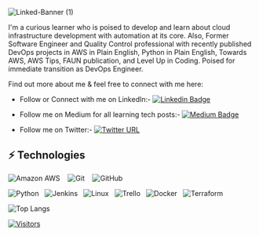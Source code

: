 <!-- Introduce yourself and give a brief introduction about yourself here.  Also include what tech you're interested in and what you are currently learning -->
<!-- 
![Joseph-Snow-Caps (1)](https://github.com/joey1089/joey1089/assets/90427049/1dbe657a-f9af-4ad7-84d7-941f0e88e088) -->

![Linked-Banner (1)](https://github.com/joey1089/joey1089/assets/90427049/be010f4e-bb1b-4a1e-8c5d-baefef32415f)

I'm a curious learner who is poised to develop and learn about cloud infrastructure development with automation at its core. Also, Former Software Engineer and Quality Control professional with recently published DevOps projects in AWS in Plain English, Python in Plain English, Towards AWS, AWS Tips, FAUN publication, and Level Up in Coding. Poised for immediate transition as DevOps Engineer. 


Find out more about me & feel free to connect with me here:

<!-- Replace the fields below with the information requested. Remember to remove the encapsulating <> characters. For spaces in names, use %20 (e.g. Joseph%20Peter) -->

* Follow or Connect with me on LinkedIn:- [![Linkedin Badge](https://img.shields.io/badge/-Joseph%20Peter-blue?style=flat-square&logo=Linkedin&logoColor=white&link=https://www.linkedin.com/in/josephvpeter7/)](https://www.linkedin.com/in/josephvpeter7/)
  

* Follow me on Medium for all learning tech posts:- [![Medium Badge](https://img.shields.io/badge/Joseph%20Peter-12100E?style=flat-square&logo=medium&logoColor=white&link=https://medium.com/@josephvpeter7)](https://medium.com/@josephvpeter7)
  

* Follow me on Twitter:- [![Twitter URL](https://img.shields.io/twitter/url/https/twitter.com/josephvpeter.svg?style=social&label=Follow%20%40josephvpeter)](https://twitter.com/josephvpeter)
  
<!-- * Watch my videos on YouTube:- [![YouTube URL](https://img.shields.io/badge/YouTube-FF0000?style=for-the-badge&logo=youtube&logoColor=white&link=https://www.youtube.com/@cloudytech2learn)](https://www.youtube.com/@cloudytech2learn) -->

## ⚡ Technologies

<!-- Check out the Badges folder for more badges -->

![Amazon AWS](https://img.shields.io/badge/Amazon%20AWS-232F3E?style=flat-square&logo=amazon-aws) &nbsp;&nbsp;
![Git](https://img.shields.io/badge/-Git-black?style=flat-square&logo=git) &nbsp;&nbsp;
![GitHub](https://img.shields.io/badge/GitHub-100000?style=for-the-badge&logo=github&logoColor=white)&nbsp;&nbsp;
<!-- (https://img.shields.io/badge/GitHub-100000?style=for-the-badge&logo=github&logoColor=white)- 
(https://img.shields.io/badge/-GitHub-181717?style=flat-square&logo=github  -->
![Python](https://img.shields.io/badge/-Python-black?style=flat-square&logo=Python)&nbsp;&nbsp;
![Jenkins](https://img.shields.io/badge/Jenkins-D24939?style=for-the-badge&logo=Jenkins&logoColor=white)&nbsp;&nbsp;
![Linux](https://img.shields.io/badge/Linux-FCC624?style=flat-square&logo=linux&logoColor=black)&nbsp;&nbsp;
![Trello](https://img.shields.io/badge/Trello-%23026AA7.svg?style=flat-square&logo=Trello&logoColor=white)&nbsp;&nbsp;
![Docker](https://img.shields.io/badge/docker-%230db7ed.svg?style=for-the-badge&logo=docker&logoColor=white)&nbsp;&nbsp;
![Terraform](https://img.shields.io/badge/terraform-%235835CC.svg?style=for-the-badge&logo=terraform&logoColor=white)

<!-- Replace the fields below with the information requested. Remember to remove the encapsulating <> characters. -->

<!-- ![Github Stats](https://github-readme-stats.vercel.app/api?username=joey1089&count_private=true&show_icons=true&theme=tokyonight&include_all_commits=true) -->

   
![Top Langs](https://github-readme-stats.vercel.app/api/top-langs/?username=joey1089&hide=TeX&layout=compact&theme=tokyonight)


[![Visitors](https://api.visitorbadge.io/api/visitors?path=LevelUpInTech%joey1089&label=VISITORS&countColor=%23263759)](https://visitorbadge.io/status?path=LevelUpInTech%joey1089)






<!--
**joey1089/joey1089** is a ✨ _special_ ✨ repository because its `README.md` (this file) appears on your GitHub profile.

Here are some ideas to get you started:

- 🔭 I’m currently working on python language 
- 🌱 I’m currently learning DevOps related technologies
- 👯 I’m looking to collaborate on ...
- 🤔 I’m looking for help with ...
- 💬 Ask me about AWS and cloud related technologies

-->
